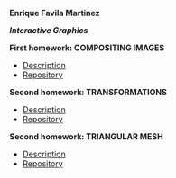 **Enrique Favila Martinez**

**_*Interactive Graphics*_**

**First homework: COMPOSITING IMAGES**

- [Description](https://graphics.cs.utah.edu/courses/cs4600/fall2024/?prj=1)
- [Repository](https://github.com/engharat/project1_ComposingImages?tab=readme-ov-file)

**Second homework: TRANSFORMATIONS**

- [Description](https://graphics.cs.utah.edu/courses/cs4600/fall2024/?prj=2)
- [Repository](https://github.com/engharat/project2_Transformations)

**Second homework: TRIANGULAR MESH**

- [Description](https://graphics.cs.utah.edu/courses/cs4600/fall2024/?prj=4)
- [Repository](https://github.com/engharat/project3_TriangularMeshes)
